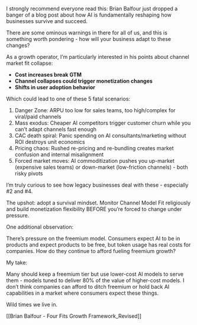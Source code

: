 I strongly recommend everyone read this: Brian Balfour just dropped a banger of a blog post about how AI is fundamentally reshaping how businesses survive and succeed.

There are some ominous warnings in there for all of us, and this is something worth pondering - how will your business adapt to these changes?

As a growth operator, I’m particularly interested in his points about channel market fit collapse:

- **Cost increases break GTM**
- **Channel collapses could trigger monetization changes**
- **Shifts in user adoption behavior**

Which could lead to one of these 5 fatal scenarios:

1. Danger Zone: ARPU too low for sales teams, too high/complex for viral/paid channels
2. Mass exodus: Cheaper AI competitors trigger customer churn while you can’t adapt channels fast enough
3. CAC death spiral: Panic spending on AI consultants/marketing without ROI destroys unit economics
4. Pricing chaos: Rushed re-pricing and re-bundling creates market confusion and internal misalignment
5. Forced market moves: AI commoditization pushes you up-market (expensive sales teams) or down-market (low-friction channels) - both risky pivots

I’m truly curious to see how legacy businesses deal with these - especially #2 and #4.

The upshot: adopt a survival mindset. Monitor Channel Model Fit religiously and build monetization flexibility BEFORE you’re forced to change under pressure.

One additional observation:

There’s pressure on the freemium model. Consumers expect AI to be in products and expect products to be free, but token usage has real costs for companies. How do they continue to afford fueling freemium growth?

My take:

Many should keep a freemium tier but use lower-cost AI models to serve them - models tuned to deliver 80% of the value of higher-cost models. I don’t think companies can afford to ditch freemium or hold back AI capabilities in a market where consumers expect these things.

Wild times we live in.

[[Brian Balfour - Four Fits Growth Framework_Revised]]